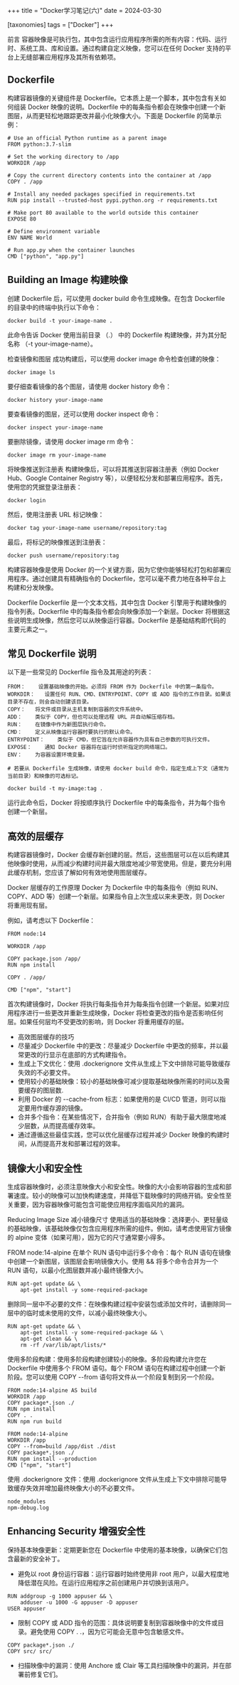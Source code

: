 +++
title = "Docker学习笔记(六)"
date = 2024-03-30

[taxonomies]
tags = ["Docker"]
+++

前言 容器映像是可执行包，其中包含运行应用程序所需的所有内容：代码、运行时、系统工具、库和设置。通过构建自定义映像，您可以在任何 Docker 支持的平台上无缝部署应用程序及其所有依赖项。


<!-- more -->

## **Dockerfile**
构建容器镜像的关键组件是 Dockerfile。它本质上是一个脚本，其中包含有关如何组装 Docker 映像的说明。Dockerfile 中的每条指令都会在映像中创建一个新图层，从而更轻松地跟踪更改并最小化映像大小。下面是 Dockerfile 的简单示例：
```
# Use an official Python runtime as a parent image
FROM python:3.7-slim

# Set the working directory to /app
WORKDIR /app

# Copy the current directory contents into the container at /app
COPY . /app

# Install any needed packages specified in requirements.txt
RUN pip install --trusted-host pypi.python.org -r requirements.txt

# Make port 80 available to the world outside this container
EXPOSE 80

# Define environment variable
ENV NAME World

# Run app.py when the container launches
CMD ["python", "app.py"]
```
## **Building an Image 构建映像**
创建 Dockerfile 后，可以使用 docker build 命令生成映像。在包含 Dockerfile 的目录中的终端中执行以下命令：
```
docker build -t your-image-name .
```
此命令告诉 Docker 使用当前目录 （.） 中的 Dockerfile 构建映像，并为其分配名称 （-t your-image-name）。

检查镜像和图层
成功构建后，可以使用 docker image 命令检查创建的映像：
```
docker image ls
```
要仔细查看镜像的各个图层，请使用 docker history 命令：
```
docker history your-image-name
```
要查看镜像的图层，还可以使用 docker inspect 命令：
```
docker inspect your-image-name
```
要删除镜像，请使用 docker image rm 命令：
```
docker image rm your-image-name
```
将映像推送到注册表
构建映像后，可以将其推送到容器注册表（例如 Docker Hub、Google Container Registry 等），以便轻松分发和部署应用程序。首先，使用您的凭据登录注册表：
```
docker login
```
然后，使用注册表 URL 标记映像：
```
docker tag your-image-name username/repository:tag
```
最后，将标记的映像推送到注册表：
```
docker push username/repository:tag
```
构建容器映像是使用 Docker 的一个关键方面，因为它使你能够轻松打包和部署应用程序。通过创建具有精确指令的 Dockerfile，您可以毫不费力地在各种平台上构建和分发映像。


Dockerfile
Dockerfile 是一个文本文档，其中包含 Docker 引擎用于构建映像的指令列表。Dockerfile 中的每条指令都会向映像添加一个新层。Docker 将根据这些说明生成映像，然后您可以从映像运行容器。Dockerfile 是基础结构即代码的主要元素之一。


## **常见 Dockerfile 说明**
以下是一些常见的 Dockerfile 指令及其用途的列表：
```
FROM：    设置基础映像的开始。必须将 FROM 作为 Dockerfile 中的第一条指令。
WORKDIR：   设置任何 RUN、CMD、ENTRYPOINT、COPY 或 ADD 指令的工作目录。如果该目录不存在，则会自动创建该目录。
COPY：   将文件或目录从主机复制到容器的文件系统中。
ADD：    类似于 COPY，但也可以处理远程 URL 并自动解压缩存档。
RUN：    在镜像中作为新图层执行命令。
CMD：    定义从映像运行容器时要执行的默认命令。
ENTRYPOINT：    类似于 CMD，但它旨在允许容器作为具有自己参数的可执行文件。
EXPOSE：    通知 Docker 容器将在运行时侦听指定的网络端口。
ENV：    为容器设置环境变量。

# 若要从 Dockerfile 生成映像，请使用 docker build 命令，指定生成上下文（通常为当前目录）和映像的可选标记。
```
```
docker build -t my-image:tag .
```
运行此命令后，Docker 将按顺序执行 Dockerfile 中的每条指令，并为每个指令创建一个新层。


## **高效的层缓存**
构建容器镜像时，Docker 会缓存新创建的层。然后，这些图层可以在以后构建其他映像时使用，从而减少构建时间并最大限度地减少带宽使用。但是，要充分利用此缓存机制，您应该了解如何有效地使用图层缓存。

Docker 层缓存的工作原理
Docker 为 Dockerfile 中的每条指令（例如 RUN、COPY、ADD 等）创建一个新层。如果指令自上次生成以来未更改，则 Docker 将重用现有层。

例如，请考虑以下 Dockerfile：
```
FROM node:14

WORKDIR /app

COPY package.json /app/
RUN npm install

COPY . /app/

CMD ["npm", "start"]
```
首次构建镜像时，Docker 将执行每条指令并为每条指令创建一个新层。如果对应用程序进行一些更改并重新生成映像，Docker 将检查更改的指令是否影响任何层。如果任何层均不受更改的影响，则 Docker 将重用缓存的层。

- 高效图层缓存的技巧
- 尽量减少 Dockerfile 中的更改：尽量减少 Dockerfile 中更改的频率，并以最常更改的行显示在底部的方式构建指令。
- 生成上下文优化：使用 .dockerignore 文件从生成上下文中排除可能导致缓存失效的不必要文件。
- 使用较小的基础映像：较小的基础映像可减少提取基础映像所需的时间以及需要缓存的图层数.
- 利用 Docker 的 --cache-from 标志：如果使用的是 CI/CD 管道，则可以指定要用作缓存源的镜像。
- 合并多个指令：在某些情况下，合并指令（例如 RUN）有助于最大限度地减少层数，从而提高缓存效率。
- 通过遵循这些最佳实践，您可以优化层缓存过程并减少 Docker 映像的构建时间，从而提高开发和部署过程的效率。


## **镜像大小和安全性**
生成容器映像时，必须注意映像大小和安全性。映像的大小会影响容器的生成和部署速度。较小的映像可以加快构建速度，并降低下载映像时的网络开销。安全性至关重要，因为容器映像可能包含可能使应用程序面临风险的漏洞。

Reducing Image Size 减小镜像尺寸
使用适当的基础映像：选择更小、更轻量级的基础映像，该基础映像仅包含应用程序所需的组件。例如，请考虑使用官方镜像的 alpine 变体（如果可用），因为它的尺寸通常要小得多。

FROM node:14-alpine
在单个 RUN 语句中运行多个命令：每个 RUN 语句在镜像中创建一个新图层，该图层会影响镜像大小。使用 && 将多个命令合并为一个 RUN 语句，以最小化图层数并减小最终镜像大小。
```
RUN apt-get update && \
    apt-get install -y some-required-package
```
删除同一层中不必要的文件：在映像构建过程中安装包或添加文件时，请删除同一层中的临时或未使用的文件，以减小最终映像大小。
```
RUN apt-get update && \
    apt-get install -y some-required-package && \
    apt-get clean && \
    rm -rf /var/lib/apt/lists/*
```
使用多阶段构建：使用多阶段构建创建较小的映像。多阶段构建允许您在 Dockerfile 中使用多个 FROM 语句。每个 FROM 语句在构建过程中创建一个新阶段。您可以使用 COPY --from 语句将文件从一个阶段复制到另一个阶段。
```
FROM node:14-alpine AS build
WORKDIR /app
COPY package*.json ./
RUN npm install
COPY . .
RUN npm run build

FROM node:14-alpine
WORKDIR /app
COPY --from=build /app/dist ./dist
COPY package*.json ./
RUN npm install --production
CMD ["npm", "start"]
```
使用 .dockerignore 文件：使用 .dockerignore 文件从生成上下文中排除可能导致缓存失效并增加最终映像大小的不必要文件。
```
node_modules
npm-debug.log
```

## **Enhancing Security 增强安全性**
保持基本映像更新：定期更新您在 Dockerfile 中使用的基本映像，以确保它们包含最新的安全补丁。

- 避免以 root 身份运行容器：运行容器时始终使用非 root 用户，以最大程度地降低潜在风险。在运行应用程序之前创建用户并切换到该用户。
```
RUN addgroup -g 1000 appuser && \
    adduser -u 1000 -G appuser -D appuser
USER appuser
```
- 限制 COPY 或 ADD 指令的范围：具体说明要复制到容器映像中的文件或目录。避免使用 COPY . .，因为它可能会无意中包含敏感文件。
```
COPY package*.json ./
COPY src/ src/
```
- 扫描映像中的漏洞：使用 Anchore 或 Clair 等工具扫描映像中的漏洞，并在部署前修复它们。


